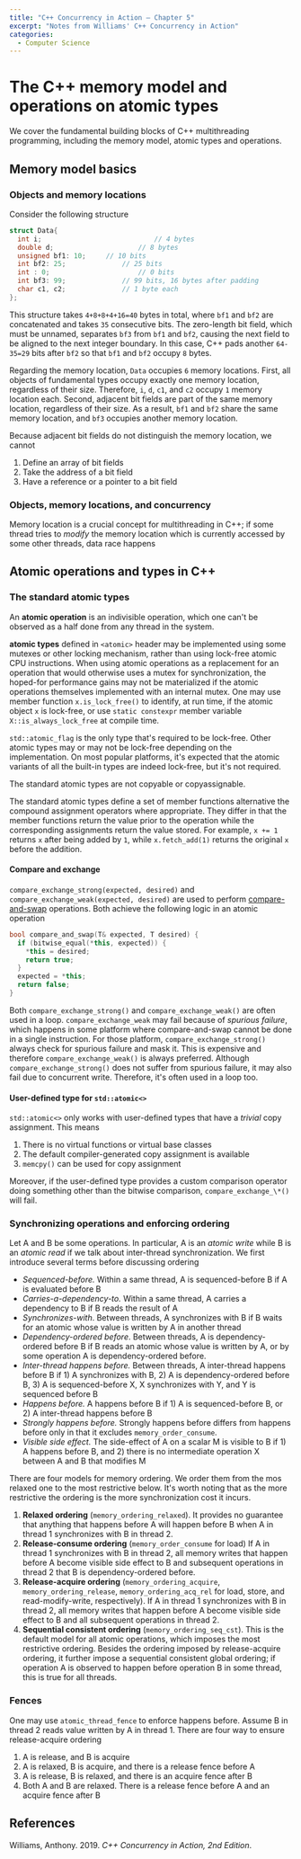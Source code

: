 ```yaml
---
title: "C++ Concurrency in Action — Chapter 5"
excerpt: "Notes from Williams' C++ Concurrency in Action"
categories:
  - Computer Science
---
```


# The C++ memory model and operations on atomic types

We cover the fundamental building blocks of C++ multithreading programming, including the memory model, atomic types and operations.

## Memory model basics

### Objects and memory locations

Consider the following structure

```c++
struct Data{
  int i;							// 4 bytes
  double d;						// 8 bytes
  unsigned bf1: 10;		// 10 bits
  int bf2: 25;				// 25 bits
  int : 0;						// 0 bits
  int bf3: 99;				// 99 bits, 16 bytes after padding
  char c1, c2;				// 1 byte each
};
```

This structure takes `4+8+8+4+16=40` bytes in total, where `bf1` and `bf2` are concatenated and takes `35` consecutive bits. The zero-length bit field, which must be unnamed, separates `bf3` from `bf1` and `bf2`, causing the next field to be aligned to the next integer boundary. In this case, C++ pads another `64-35=29` bits after `bf2` so that `bf1` and `bf2` occupy `8` bytes. 

Regarding the memory location, `Data` occupies `6` memory locations. First, all objects of fundamental types occupy exactly one memory location, regardless of their size. Therefore, `i`, `d`, `c1`, and `c2` occupy `1` memory location each. Second, adjacent bit fields are part of the same memory location, regardless of their size. As a result, `bf1` and `bf2` share the same memory location, and `bf3` occupies another memory location. 

Because adjacent bit fields do not distinguish the memory location, we cannot

1. Define an array of bit fields
2. Take the address of a bit field
3. Have a reference or a pointer to a bit field

### Objects, memory locations, and concurrency

Memory location is a crucial concept for multithreading in C++; if some thread tries to *modify* the memory location which is currently accessed by some other threads, data race happens 

## Atomic operations and types in C++

### The standard atomic types

An **atomic operation** is an indivisible operation, which one can't be observed as a half done from any thread in the system.

**atomic types** defined in `<atomic>` header may be implemented using some mutexes or other locking mechanism, rather than using lock-free atomic CPU instructions. When using atomic operations as a replacement for an operation that would otherwise uses a mutex for synchronization, the hoped-for performance gains may not be materialized if the atomic operations themselves implemented with an internal mutex. One may use member function `x.is_lock_free()` to identify, at run time, if the atomic object `x` is lock-free, or use `static constexpr` member variable `X::is_always_lock_free` at compile time.

`std::atomic_flag` is the only type that's required to be lock-free. Other atomic types may or may not be lock-free depending on the implementation. On most popular platforms, it's expected that the atomic variants of all the built-in types are indeed lock-free, but it's not required.

The standard atomic types are not copyable or copyassignable.

The standard atomic types define a set of member functions alternative the compound assignment operators where appropriate. They differ in that the member functions return the value prior to the operation while the corresponding assignments return the value stored. For example, `x += 1` returns `x` after being added by `1`, while `x.fetch_add(1)` returns the original `x` before the addition. 

#### Compare and exchange

`compare_exchange_strong(expected, desired)` and `compare_exchange_weak(expected, desired)` are used to perform [compare-and-swap](https://en.wikipedia.org/wiki/Compare-and-swap) operations. Both achieve the following logic in an atomic operation

```c++
bool compare_and_swap(T& expected, T desired) {
  if (bitwise_equal(*this, expected)) {
    *this = desired;
    return true;
  }
  expected = *this;
  return false;
}
```

Both `compare_exchange_strong()` and `compare_exchange_weak()` are often used in a loop. `compare_exchange_weak` may fail because of *spurious failure*, which happens in some platform where compare-and-swap cannot be done in a single instruction. For those platform, `compare_exchange_strong()` always check for spurious failure and mask it. This is expensive and therefore `compare_exchange_weak()` is always preferred. Although `compare_exchange_strong()` does not suffer from spurious failure, it may also fail due to concurrent write. Therefore, it's often used in a loop too.

#### User-defined type for `std::atomic<>`

`std::atomic<>` only works with user-defined types that have a *trivial* copy assignment. This means

1. There is no virtual functions or virtual base classes
2. The default compiler-generated copy assignment is available
3. `memcpy()` can be used for copy assignment

Moreover, if the user-defined type provides a custom comparison operator doing something other than the bitwise comparison, `compare_exchange_\*()` will fail.

### Synchronizing operations and enforcing ordering

Let A and B be some operations. In particular, A is an *atomic write* while B is an *atomic read* if we talk about inter-thread synchronization. We first introduce several terms before discussing ordering

- *Sequenced-before.* Within a same thread, A is sequenced-before B if A is evaluated before B
- *Carries-a-dependency-to.* Within a same thread, A carries a dependency to B if B reads the result of A
- *Synchronizes-with*. Between threads, A synchronizes with B if B waits for an atomic whose value is written by A in another thread
- *Dependency-ordered before*. Between threads, A is dependency-ordered before B if B reads an atomic whose value is written by A, or by some operation A is dependency-ordered before.
- *Inter-thread happens before.* Between threads, A inter-thread happens before B if 1) A synchronizes with B, 2) A is dependency-ordered before B, 3) A is sequenced-before X, X synchronizes with Y, and Y is sequenced before B 
- *Happens before.* A happens before B if 1) A is sequenced-before B, or 2) A inter-thread happens before B
- *Strongly happens before.* Strongly happens before differs from happens before only in that it excludes `memory_order_consume`.
- *Visible side effect.* The side-effect of A on a scalar M is visible to B if 1) A happens before B, and 2) there is no intermediate operation X between A and B that modifies M

There are four models for memory ordering. We order them from the mos relaxed one to the most restrictive below. It's worth noting that as the more restrictive the ordering is the more synchronization cost it incurs. 

1. **Relaxed ordering** (`memory_ordering_relaxed`). It provides no guarantee that anything that happens before A will happen before B when A in thread 1 synchronizes with B in thread 2.
2. **Release-consume ordering** (`memory_order_consume` for load) If A in thread 1 synchronizes with B in thread 2, all memory writes that happen before A become visible side effect to B and subsequent operations in thread 2 that B is dependency-ordered before.
3. **Release-acquire ordering** (`memory_ordering_acquire`, `memory_ordering_release`, `memory_ordering_acq_rel` for load, store, and read-modify-write, respectively). If A in thread 1 synchronizes with B in thread 2, all memory writes that happen before A become visible side effect to B and all subsequent operations in thread 2.
4. **Sequential consistent ordering** (`memory_ordering_seq_cst`). This is the default model for all atomic operations, which imposes the most restrictive ordering. Besides the ordering imposed by release-acquire ordering, it further impose a sequential consistent global ordering; if operation A is observed to happen before operation B in some thread, this is true for all threads. 

### Fences

One may use `atomic_thread_fence` to enforce happens before. Assume B in thread 2 reads value written by A in thread 1. There are four way to ensure release-acquire ordering

1. A is release, and B is acquire
2. A is relaxed, B is acquire, and there is a release fence before A 
3. A is release, B is relaxed, and there is an acquire fence after B
4. Both A and B are relaxed. There is a release fence before A and an acquire fence after B

## References

Williams, Anthony. 2019. *C++ Concurrency in Action, 2nd Edition*.
